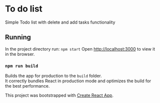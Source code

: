 # To do list

Simple Todo list with delete and add tasks functionality


## Running

In the project directory run:
`npm start`
Open [http://localhost:3000](http://localhost:3000) to view it in the browser.

### `npm run build`

Builds the app for production to the `build` folder.\
It correctly bundles React in production mode and optimizes the build for the best performance.




This project was bootstrapped with [Create React App](https://github.com/facebook/create-react-app).
